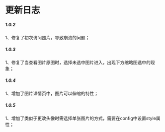 # 更新日志

##### 1.0.2
1、修复了初次访问照片，导致崩溃的问题；

##### 1.0.3
1、修复了当查看图片原图时，选择未选中图片进入，出现下方缩略图选中的现象；

##### 1.0.4
1、增加了图片详情页中，图片可以伸缩的特性；

##### 1.0.5
1、增加了类似于更改头像时需选择单张图片的方式，需要在config中设置style属性；